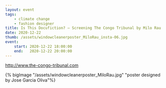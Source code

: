 ```yaml
---
layout: event
tags:
    - climate change
    - fashion designer
title: Is This Docufiction? – Screening The Congo Tribunal by Milo Rau
date: 2020-12-22
thumb: /assets/windowcleanerposter_MiloRau_insta-06.jpg
event:
    start: 2020-12-22 18:00:00
    end:   2020-12-22 20:00:00
---
```


http://www.the-congo-tribunal.com

{% bigImage "/assets/windowcleanerposter_MiloRau.jpg" "poster designed by Jose Garcia Oliva"%}
